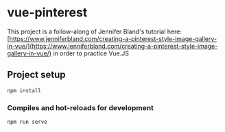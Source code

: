 # vue-pinterest

This project is a follow-along of Jennifer Bland's tutorial here: 
[https://www.jenniferbland.com/creating-a-pinterest-style-image-gallery-in-vue/](https://www.jenniferbland.com/creating-a-pinterest-style-image-gallery-in-vue/) in order to practice Vue.JS


## Project setup
```
npm install
```

### Compiles and hot-reloads for development
```
npm run serve
```
